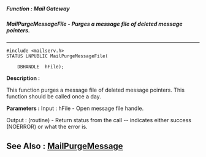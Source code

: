 ##### Function : Mail Gateway
##### MailPurgeMessageFile - Purges a message file of deleted message pointers.
---
```
#include <mailserv.h>
STATUS LNPUBLIC MailPurgeMessageFile(

	DBHANDLE  hFile);
```
**Description :**

This function purges a message file of deleted message pointers.  This function 
should be called once a day.

**Parameters :**
Input :
hFile  -  Open message file handle.

Output :
(routine)  -  Return status from the call -- indicates either success (NOERROR) or what the error is.



**See Also :**
[MailPurgeMessage](/reference/Func/MailPurgeMessage)
---
